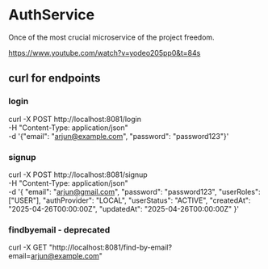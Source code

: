 # AuthService
Once of the most crucial microservice of the project freedom.

https://www.youtube.com/watch?v=yodeo205pp0&t=84s

## curl for endpoints

### login

curl -X POST http://localhost:8081/login \
-H "Content-Type: application/json" \
-d '{"email": "arjun@example.com", "password": "password123"}'

### signup
curl -X POST http://localhost:8081/signup \
-H "Content-Type: application/json" \
-d '{
"email": "arjun@gmail.com",
"password": "password123",
"userRoles": ["USER"],
"authProvider": "LOCAL",
"userStatus": "ACTIVE",
"createdAt": "2025-04-26T00:00:00Z",
"updatedAt": "2025-04-26T00:00:00Z"
}'

### findbyemail - deprecated
curl -X GET "http://localhost:8081/find-by-email?email=arjun@example.com"

